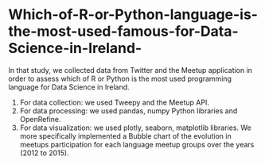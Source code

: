 # Which-of-R-or-Python-language-is-the-most-used-famous-for-Data-Science-in-Ireland-
In that study, we collected data from Twitter and the Meetup application in order to assess which of R or Python is the most used programming language for Data Science in Ireland. 
<ol>
<li>For data  collection: we used Tweepy and the Meetup API.</li> 
<li>For data processing: we used pandas, numpy Python libraries and OpenRefine.</li>  
<li>For data visualization:  we used plotly, seaborn, matplotlib libraries. We more specifically implemented a Bubble chart of the evolution in meetups participation for each language meetup groups over the years (2012 to 2015).</li>
</ol>
